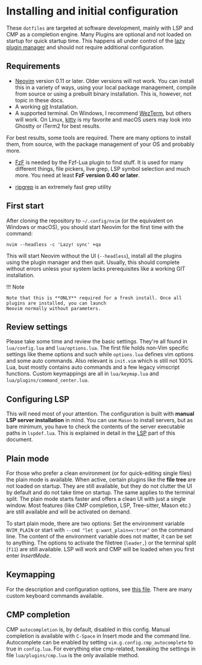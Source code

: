 # Installing and initial configuration

These `dotfiles` are targeted at software development, mainly with LSP and CMP as a completion engine. 
Many Plugins are optional and not loaded on startup for quick startup time. This happens all under 
control of the [lazy plugin manager](https://github.com/folke/lazy.nvim) and should not require additional configuration.

## Requirements

* [Neovim](https://neovim.io) version 0.11 or later. Older versions will not work. You can install this 
  in a variety of ways, using your local package management, compile from source or using a prebuilt 
  binary installation. This is, however, not topic in these docs.
* A working [git](https://git-scm.com) Installation.
* A supported terminal. On Windows, I recommend [WezTerm](https://wezterm.org), but others will work. On 
  Linux, [kitty](https://sw.kovidgoyal.net/kitty/) is my favorite and macOS users may look into Ghostty 
  or iTerm2 for best results.


For best results, some tools are required. There are many options to install them, from source, with the 
package management of your OS and probably more.

* [FzF](https://github.com/junegunn/fzf) is needed by the Fzf-Lua plugin to find stuff. It is used for many 
  different things, file pickers, live grep, LSP symbol selection and much more. You need at least **FzF 
  version 0.40 or later**.

* [ripgrep](https://github.com/BurntSushi/ripgrep) is an extremely fast grep utility


## First start

After cloning the repository to `~/.config/nvim` (or the equivalent on Windows or macOS), you should start Neovim 
for the first time with the command:
```
nvim --headless -c 'Lazy! sync' +qa
```
This will start Neovim without the UI (`--headless`), install all the plugins using the plugin manager and 
then quit. Usually, this should complete without errors unless your system lacks prerequisites like a 
working GIT installation.

!!! Note

    Note that this is **ONLY** required for a fresh install. Once all plugins are installed, you can launch 
    Neovim normally without parameters.

## Review settings

Please take some time and review the basic settings. They're all found in `lua/config.lua` and 
`lua/options.lua`. The first file holds non-Vim specific settings like theme options and such while 
`options.lua` defines vim options and some auto commands. Also relevant is `init.vim` which is still not 
100% Lua, bust mostly contains auto commands and a few legacy vimscript functions. Custom keymappings are 
all in `lua/keymap.lua` and `lua/plugins/command_center.lua`.

## Configuring LSP

This will need most of your attention. The configuration is built with **manual LSP server installation** in 
mind. You can use `Mason` to install servers, but as bare minimum, you have to check the contents of 
the server executable paths in `lspdef.lua`. This is explained in detail in the [LSP](../LSP/index.md) 
part of this document.

## Plain mode

For those who prefer a clean environment (or for quick-editing single files) the plain mode is available. 
When active, certain plugins like the **file tree** are not loaded on startup. They are still available, 
but they do not clutter the UI by default and do not take time on startup. The same applies to the 
terminal split. The plain mode starts faster and offers a clean UI with just a single window. Most 
features (like CMP completion, LSP, Tree-sitter, Mason etc.) are still available and will be activated on 
demand.

To start plain mode, there are two options: Set the environment variable `NVIM_PLAIN` or start with `--cmd "let g:want_plain=v:true"`
on the command line. The content of the environment variable does not matter, it can be set to anything. 
The options to activate the filetree (`leader,`) or the terminal split (`f11`) are still available. LSP 
will work and CMP will be loaded when you first enter *InsertMode*. 

## Keymapping

For the description and configuration options, see [this file](keymap.md). There are many custom keyboard 
commands available.

## CMP completion

CMP `autocompletion` is, by default, disabled in this config. Manual completion is available with `C-Space` 
in Insert mode and the command line. Autocomplete can be enabled by setting 
`vim.g.config.cmp_autocomplete` to true in `config.lua`. For everything else cmp-related, tweaking the 
settings in file `lua/plugins/cmp.lua` is the only available method.


